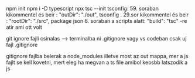 npm init
npm i -D typescript
npx tsc --init
tsconfig: 59. soraban kikommentel és beir :     "outDir": "./out",
tsconfig . 29.sor kikommentel és beir :         "rootDir": "./src",
package json 6. soraban a scripts alatt:        "build": "tsc" -re atir ami ott volt

git ignore fajli csinalas --> terminalba ni .gitignore  vagy vs codeban csak uj fajl .gitignore

gitignore fajlba belerak a node_modules illetve most az out mappa, mer a js fajlt se kell kovetni, mert eleg ha megvan a ts file amibol keosbb latszodik a js
